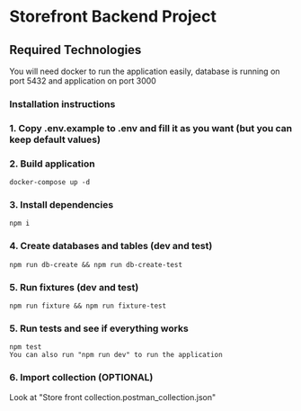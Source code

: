 # Storefront Backend Project

## Required Technologies
You will need docker to run the application easily, database is running on port 5432 and application on port 3000

### Installation instructions

### 1. Copy .env.example to .env and fill it as you want (but you can keep default values)

### 2. Build application
    docker-compose up -d

### 3. Install dependencies
    npm i

### 4. Create databases and tables (dev and test)
    npm run db-create && npm run db-create-test

### 5. Run fixtures (dev and test)
    npm run fixture && npm run fixture-test

### 5. Run tests and see if everything works
    npm test
    You can also run "npm run dev" to run the application

### 6. Import collection (OPTIONAL)
Look at "Store front collection.postman_collection.json"
